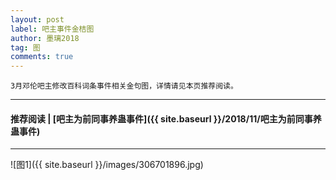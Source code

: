 ```yaml
---
layout: post
label: 吧主事件金桔图
author: 墨璃2018
tag: 图
comments: true
---
```


    3月邓伦吧主修改百科词条事件相关金句图，详情请见本页推荐阅读。
    
---

#### 推荐阅读 | [吧主为前同事养蛊事件]({{ site.baseurl }}/2018/11/吧主为前同事养蛊事件)

---

![图1]({{ site.baseurl }}/images/306701896.jpg)
